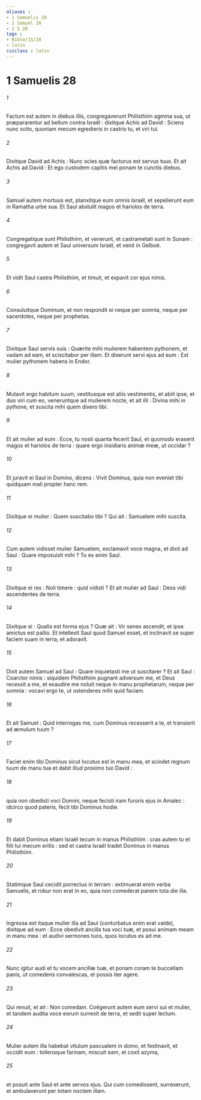 ```yaml
---
aliases : 
- 1 Samuelis 28
- 1 Samuel 28
- 1 S 28
tags : 
- Bible/1S/28
- latin
cssclass : latin
---
```


# 1 Samuelis 28

###### 1
Factum est autem in diebus illis, congregaverunt Philisthiim agmina sua, ut præpararentur ad bellum contra Israël : dixitque Achis ad David : Sciens nunc scito, quoniam mecum egredieris in castris tu, et viri tui.
###### 2
Dixitque David ad Achis : Nunc scies quæ facturus est servus tuus. Et ait Achis ad David : Et ego custodem capitis mei ponam te cunctis diebus.
###### 3
Samuel autem mortuus est, planxitque eum omnis Israël, et sepelierunt eum in Ramatha urbe sua. Et Saul abstulit magos et hariolos de terra.
###### 4
Congregatique sunt Philisthiim, et venerunt, et castrametati sunt in Sunam : congregavit autem et Saul universum Israël, et venit in Gelboë.
###### 5
Et vidit Saul castra Philisthiim, et timuit, et expavit cor ejus nimis.
###### 6
Consuluitque Dominum, et non respondit ei neque per somnia, neque per sacerdotes, neque per prophetas.
###### 7
Dixitque Saul servis suis : Quærite mihi mulierem habentem pythonem, et vadam ad eam, et sciscitabor per illam. Et dixerunt servi ejus ad eum : Est mulier pythonem habens in Endor.
###### 8
Mutavit ergo habitum suum, vestitusque est aliis vestimentis, et abiit ipse, et duo viri cum eo, veneruntque ad mulierem nocte, et ait illi : Divina mihi in pythone, et suscita mihi quem dixero tibi.
###### 9
Et ait mulier ad eum : Ecce, tu nosti quanta fecerit Saul, et quomodo eraserit magos et hariolos de terra : quare ergo insidiaris animæ meæ, ut occidar ?
###### 10
Et juravit ei Saul in Domino, dicens : Vivit Dominus, quia non eveniet tibi quidquam mali propter hanc rem.
###### 11
Dixitque ei mulier : Quem suscitabo tibi ? Qui ait : Samuelem mihi suscita.
###### 12
Cum autem vidisset mulier Samuelem, exclamavit voce magna, et dixit ad Saul : Quare imposuisti mihi ? Tu es enim Saul.
###### 13
Dixitque ei rex : Noli timere : quid vidisti ? Et ait mulier ad Saul : Deos vidi ascendentes de terra.
###### 14
Dixitque ei : Qualis est forma ejus ? Quæ ait : Vir senex ascendit, et ipse amictus est pallio. Et intellexit Saul quod Samuel esset, et inclinavit se super faciem suam in terra, et adoravit.
###### 15
Dixit autem Samuel ad Saul : Quare inquietasti me ut suscitarer ? Et ait Saul : Coarctor nimis : siquidem Philisthiim pugnant adversum me, et Deus recessit a me, et exaudire me noluit neque in manu prophetarum, neque per somnia : vocavi ergo te, ut ostenderes mihi quid faciam.
###### 16
Et ait Samuel : Quid interrogas me, cum Dominus recesserit a te, et transierit ad æmulum tuum ?
###### 17
Faciet enim tibi Dominus sicut locutus est in manu mea, et scindet regnum tuum de manu tua et dabit illud proximo tuo David :
###### 18
quia non obedisti voci Domini, neque fecisti iram furoris ejus in Amalec : idcirco quod pateris, fecit tibi Dominus hodie.
###### 19
Et dabit Dominus etiam Israël tecum in manus Philisthiim : cras autem tu et filii tui mecum eritis : sed et castra Israël tradet Dominus in manus Philisthiim.
###### 20
Statimque Saul cecidit porrectus in terram : extimuerat enim verba Samuelis, et robur non erat in eo, quia non comederat panem tota die illa.
###### 21
Ingressa est itaque mulier illa ad Saul (conturbatus enim erat valde), dixitque ad eum : Ecce obedivit ancilla tua voci tuæ, et posui animam meam in manu mea : et audivi sermones tuos, quos locutus es ad me.
###### 22
Nunc igitur audi et tu vocem ancillæ tuæ, et ponam coram te buccellam panis, ut comedens convalescas, et possis iter agere.
###### 23
Qui renuit, et ait : Non comedam. Coëgerunt autem eum servi sui et mulier, et tandem audita voce eorum surrexit de terra, et sedit super lectum.
###### 24
Mulier autem illa habebat vitulum pascualem in domo, et festinavit, et occidit eum : tollensque farinam, miscuit eam, et coxit azyma,
###### 25
et posuit ante Saul et ante servos ejus. Qui cum comedissent, surrexerunt, et ambulaverunt per totam noctem illam.
